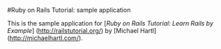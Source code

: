 #Ruby on Rails Tutorial: sample application

This is the sample application for 
[*Ruby on Rails Tutorial: Learn Rails by Example*] (http://railstutorial.org/) by [Michael Hartl] (http://michaelhartl.com/).